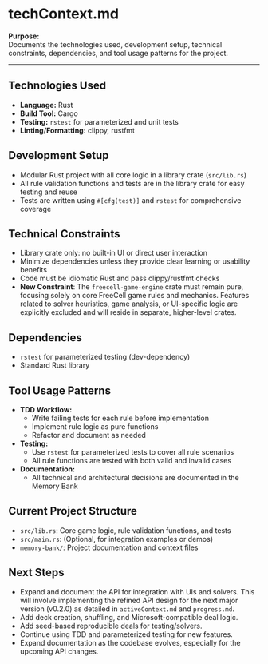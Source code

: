 # techContext.md

**Purpose:**  
Documents the technologies used, development setup, technical constraints, dependencies, and tool usage patterns for the project.

---

## Technologies Used

- **Language:** Rust
- **Build Tool:** Cargo
- **Testing:** `rstest` for parameterized and unit tests
- **Linting/Formatting:** clippy, rustfmt

## Development Setup

- Modular Rust project with all core logic in a library crate (`src/lib.rs`)
- All rule validation functions and tests are in the library crate for easy testing and reuse
- Tests are written using `#[cfg(test)]` and `rstest` for comprehensive coverage

## Technical Constraints

- Library crate only: no built-in UI or direct user interaction
- Minimize dependencies unless they provide clear learning or usability benefits
- Code must be idiomatic Rust and pass clippy/rustfmt checks
- **New Constraint**: The `freecell-game-engine` crate must remain pure, focusing solely on core FreeCell game rules and mechanics. Features related to solver heuristics, game analysis, or UI-specific logic are explicitly excluded and will reside in separate, higher-level crates.

## Dependencies

- `rstest` for parameterized testing (dev-dependency)
- Standard Rust library

## Tool Usage Patterns

- **TDD Workflow:**  
  - Write failing tests for each rule before implementation
  - Implement rule logic as pure functions
  - Refactor and document as needed
- **Testing:**  
  - Use `rstest` for parameterized tests to cover all rule scenarios
  - All rule functions are tested with both valid and invalid cases
- **Documentation:**  
  - All technical and architectural decisions are documented in the Memory Bank

## Current Project Structure

- `src/lib.rs`: Core game logic, rule validation functions, and tests
- `src/main.rs`: (Optional, for integration examples or demos)
- `memory-bank/`: Project documentation and context files

## Next Steps

- Expand and document the API for integration with UIs and solvers. This will involve implementing the refined API design for the next major version (v0.2.0) as detailed in `activeContext.md` and `progress.md`.
- Add deck creation, shuffling, and Microsoft-compatible deal logic.
- Add seed-based reproducible deals for testing/solvers.
- Continue using TDD and parameterized testing for new features.
- Expand documentation as the codebase evolves, especially for the upcoming API changes.
